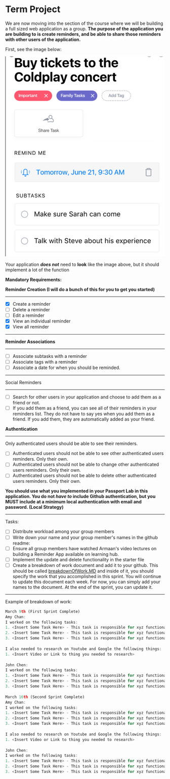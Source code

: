 # Term Project

We are now moving into the section of the course where we will be building a full sized web application as a group. **The purpose of the application you are building to is create reminders, and be able to share those reminders with other users of the application.** 

First, see the image below:

![Term%20Project%20f3654a829de04034b759dd975a3e8adc/Untitled.png](Term%20Project%20f3654a829de04034b759dd975a3e8adc/Untitled.png)

Your application ***does not*** need to **look** like the image above, but it should implement a lot of the function

**Mandatory Requirements:**

**Reminder Creation (I will do a bunch of this for you to get you started)**

---

- [x]  Create a reminder
- [ ]  Delete a reminder
- [ ]  Edit a reminder
- [x]  View an individual reminder
- [x]  View all reminder

---

**Reminder Associations**

---

- [ ]  Associate subtasks with a reminder
- [ ]  Associate tags with a reminder
- [ ]  Associate a date for when you should be reminded.

---

Social Reminders

---

- [ ]  Search for other users in your application and choose to add them as a friend or not.
- [ ]  If you add them as a friend, you can see all of their reminders in your reminders list. They do not have to say yes when you add them as a friend. If you add them, they are automatically added as your friend.

**Authentication**

---

Only authenticated users should be able to see their reminders. 

- [ ]  Authenticated users should not be able to see other authenticated users reminders. Only their own.
- [ ]  Authenticated users should not be able to change other authenticated users reminders. Only their own.
- [ ]  Authenticated users should not be able to delete other authenticated users reminders. Only their own.

**You should use what you implemented in your Passport Lab in this application. You do not *have to* include Github authentication, but you MUST include at a minimum local authentication with email and password. (Local Strategy)**

---

Tasks: 

- [ ]  Distribute workload among your group members
- [ ]  Write down your name and your group member's names in the github readme:
- [ ]  Ensure all group members have watched Armaan's video lectures on building a Reminder App available on learning hub.
- [ ]  Implement the update and delete functionality in the starter file
- [ ]  Create a breakdown of work document and add it to your github. This should be called [breakdownOfWork.MD](http://breakdownofwork.MD) and inside of it, you should specify the work that you accomplished in this sprint. You will continue to update this document each week. For now, you can simply add your names to the document. At the end of the sprint, you can update it.

---

Example of breakdown of work:

```jsx
March 9th (First Sprint Complete)
Amy Chan:
I worked on the following tasks:
1. <Insert Some Task Here> - This task is responsible for xyz functionality.
2. <Insert Some Task Here> - This task is responsible for xyz functionality.
3. <Insert Some Task Here> - This task is responsible for xyz functionality.

I also needed to research on Youtube and Google the following things:
1. <Insert Video or Link to thing you needed to research>

John Chen:
I worked on the following tasks:
1. <Insert Some Task Here> - This task is responsible for xyz functionality.
2. <Insert Some Task Here> - This task is responsible for xyz functionality.
3. <Insert Some Task Here> - This task is responsible for xyz functionality.

March 16th (Second Sprint Complete)
Amy Chan:
I worked on the following tasks:
1. <Insert Some Task Here> - This task is responsible for xyz functionality.
2. <Insert Some Task Here> - This task is responsible for xyz functionality.
3. <Insert Some Task Here> - This task is responsible for xyz functionality.

I also needed to research on Youtube and Google the following things:
1. <Insert Video or Link to thing you needed to research>

John Chen:
I worked on the following tasks:
1. <Insert Some Task Here> - This task is responsible for xyz functionality.
2. <Insert Some Task Here> - This task is responsible for xyz functionality.
3. <Insert Some Task Here> - This task is responsible for xyz functionality.
```